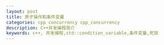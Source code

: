 ```yaml
---
layout: post
title: 原子操作和条件变量
categories: cpp concurrency cpp_concurrency
description: C++并发编程简介
keywords: c++, 并发编程,std::condition_variable,条件变量,死锁
---
```


